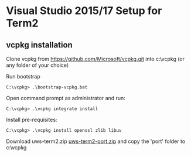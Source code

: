# Visual Studio 2015/17 Setup for Term2

[//]: # (Image References)
[ports_folder]: ./images/ports_folder.png

## vcpkg installation

Clone vcpkg from https://github.com/Microsoft/vcpkg.git into c:\vcpkg (or any folder of your choice)

Run bootstrap

```
C:\vcpkg> .\bootstrap-vcpkg.bat
```

Open command prompt as administrator and run:

```
C:\vcpkg> .\vcpkg integrate install
```

Install pre-requisites:

```
C:\vcpkg> .\vcpkg install openssl zlib libuv
```

Download uws-term2.zip [uws-term2-port.zip](https://raw.githubusercontent.com/drganjoo/term2-setup/master/uws-term2-ports.zip) and copy the 'port' folder to c:\vcpkg

